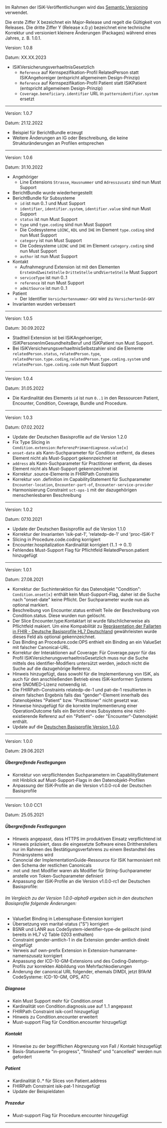 Im Rahmen der ISiK-Veröffentlichungen wird das [Semantic Versioning](https://semver.org/lang/de/) verwendet.

Die erste Ziffer X bezeichnet ein Major-Release und regelt die Gültigkeit von Releases. Die dritte Ziffer Y (Release x.0.y) bezeichnet eine technische Korrektur und versioniert kleinere Änderungen (Packages) während eines Jahres, z. B. 1.0.1.

Version: 1.0.8

Datum: XX.XX.2023

- ISiKVersicherungsverhaeltnisGesetzlich
  - ```Reference``` auf Kernspezifikation-Profil RelatedPerson statt ISiKAngehoreiger (entspricht allgemeinem Design-Prinzip)
  - ```Reference``` auf Kernspezifikation-Profil Patient statt ISiKPatient (entspricht allgemeinem Design-Prinzip)
  - ```Coverage.beneficiary.identifier``` URL in ```patternidentifier.system``` ersetzt


---
Version: 1.0.7

Datum: 21.12.2022

- Beispiel für BerichtBundle erzeugt
- Weitere Änderungen an IG oder Beschreibung, die keine Strukturänderungen an Profilen entsprechen


----
Version: 1.0.6

Datum: 31.10.2022

- Angehöriger
  - Line Extensions ```Strasse```, ```Hausnummer``` und ```Adresszusatz``` sind nun Must Support
- BerichtBundle wurde wiederhergestellt
- BerichtBundle für Subsysteme
  - ```id``` ist nun 0..1 und Must Support
  - ```identifier```, ```identifier.system```, ```identifier.value``` sind nun Must Support
  - ```status``` ist nun Must Support
  - ```type``` und ```type.coding``` sind nun Must Support
  - Die Codesysteme ```LOINC```, ```KDL``` und ```IHE``` im Element  ```type.coding``` sind nun Must Support
  - ```category``` ist nun Must Support
  - Die Codesysteme ```LOINC``` und ```IHE``` im Element ```category.coding``` sind nun Must Support
  - ```author``` ist nun Must Support
- Kontakt
  - Aufnahmegrund Extension ist mit den Elementen ```ErsteUndZweiteStelle``` ```DritteStelle``` und```VierteStelle``` Must Support
  - ```serviceType``` ist nun 0..1
  - ```reference``` ist nun Must Support
  - ```admitSource``` ist nun 0..1
- Patient
  - Der Identifier ```Versichertennummer-GKV``` wird zu ```VersichertenId-GKV```
- Invarianten wurden verbessert
----
Version: 1.0.5

Datum: 30.09.2022

- Stadtteil Extension ist bei ISiKAngehoeriger, ISiKPersonenImGesundheitsBeruf und ISiKPatient nun Must Support.
- Bei ISiKVersicherungsverhaeltnisSelbstzahler sind die Elemente ```relatedPerson.status```, ```relatedPerson.type```, ```relatedPerson.type.coding```,```relatedPerson.type.coding.system``` und ```relatedPerson.type.coding.code``` nun Must Support
----

Version: 1.0.4

Datum: 31.05.2022
- Die Kardinalität des Elements ```id``` ist nun ```0..1``` in den Ressourcen Patient, Encounter, Condition, Coverage, Bundle und Procedure.

----
Version: 1.0.3

Datum: 07.02.2022
- Update der Deutschen Basisprofile auf die Version 1.2.0
- Fix Type Slicing in ```Condition.extension:ReferenzPrimaerdiagnose.value[x]```
- ```onset-date``` als Kann-Suchparameter für Condition entfernt, da dieses Element nicht als Must-Support gekennzeichnet ist
- ```address``` als Kann-Suchparameter für Practitioner entfernt, da dieses Element nicht als Must-Support gekennzeichnet ist
- Korrektur .source-Elemente in FHIRPath Constraints
- Korrektur von .definition im CapabilityStatement für Suchparameter ```Encounter-location```, ```Encounter-part-of```, ```Encounter-service-provider```
- Harmonisierung Constraint ```sct-ops-1``` mit der dazugehörigen menschenlesbaren Beschreibung

----
Version: 1.0.2

Datum: 07.10.2021

- Update der Deutschen Basisprofile auf die Version 1.1.0
- Korrektur der Invarianten 'isik-pat-1', 'relatedp-de-1' und 'proc-ISiK-1'
- Slicing in Procedure.code.coding korrigiert
- Encounter.hospitalization Kardinalität korrigiert (1..1 -> 0..1)
- Fehlendes Must-Support Flag für Pflichtfeld RelatedPerson.patient hinzugefügt

----
Version: 1.0.1

Datum: 27.08.2021

- Korrektur der Suchinteraktion für das Datenobjekt "Condition": ```Condition.onset[x]``` enthält kein Must-Support-Flag, daher ist die Suche nach "onset-date" keine Pflicht. Der Suchparameter wurde nun als optional markiert.
- Beschreibung von Encounter.status enthielt Teile der Beschreibung von Condition.status. Diese wurden nun gelöscht.
- Der Slice Encounter.type:Kontaktart ist wurde fälschlicherweise als Pflichtfeld makiert. Um eine Kompabilität zu [Repräsentation der Fallarten in FHIR - Deutsche Basisprofile HL7 Deutschland](https://ig.fhir.de/basisprofile-de/1.0.0/Ressourcen-AmbulanterStationaererFall.html) gewährleisten wurde dieses Feld als optional gekennzeichnet.
- Das Binding an Procedure.code:OPS enthielt ein Binding an ein ValueSet mit falscher Canonical-URL.
- Korrektur der Interaktionen auf Coverage: Für Coverage.payor für das Profil ISiKVersicherungsverhaeltnisGesetzlich muss nur die Suche mittels des identifier-Modifiers untersützt werden, jedoch nicht die Suche auf die dazugehörige Referenz.
- Hinweis hinzugefügt, dass sowohl für die Implementierung von ISiK, als auch für den anschließenden Betrieb eines ISiK-konformen Systems eine SNOMED-Lizenz notwendig ist.
- Die FHIRPath-Constraints relatedp-de-1 und pat-de-1 resultierten in einem falschen Ergebnis falls das "gender"-Element innerhalb des Datenobjektes "Patient" bzw. "Practitioner" nicht gesetzt war.
- Hinweise hinzugefügt für die korrekte Implementierung einer OperationOutcome falls ein Bericht eines Subsystems eine nicht-existierende Referenz auf ein "Patient"- oder "Encounter"-Datenobjekt enthält.
- Update auf die [Deutschen Basisprofile Version 1.0.0](https://simplifier.net/packages/de.basisprofil.r4/1.0.0).

----
Version: 1.0.0

Datum: 29.06.2021

##### Übergreifende Festlegungen
- Korrektur von verpflichtenden Suchparametern im CapabilityStatement mit Hinblick auf Must-Support-Flags in den Datenobjekt-Profilen
- Anpassung der ISiK-Profile an die Version v1.0.0-rc4 der Deutschen Basisprofile

----
Version: 1.0.0 CC1

Datum: 25.05.2021

##### Übergreifende Festlegungen
- Hinweis angepasst, dass HTTPS im produktiven Einsatz verpflichtend ist
- Hinweis präzisiert, dass die eingesetzte Software eines Drittherstellers nur im Rahmen des Bestätigungsverfahrens zu einem Bestandteil des Primärsystems wird
- Canoncial der ImplementationGuide-Ressource für ISiK harmonisiert mit den Schema der restlichen Canonicals
- :not und :text Modifier waren als Modifier für String-Suchparameter anstelle von Token-Suchparameter definiert
- Anpassung der ISiK-Profile an die Version v1.0.0-rc1 der Deutschen Basisprofile:

###### Im Vergleich zu der Version 1.0.0-alpha9 ergeben sich in den deutschen Basisprofile folgende Änderungen:

- ValueSet Binding in Lebensphase-Extension korrigiert
- Übersetzung von marital-status ("S") korrigiert
- BSNR und LANR aus CodeSystem-identifier-type-de gelöscht (sind bereits in HL7 v2 Table 0203 enthalten)
- Constraint gender-amtlich-1 in die Extension gender-amtlich direkt eingefügt
- Verweis auf own-prefix Extension in Extension-humanname-namenszusatz korrigiert
- Anpassung der ICD-10-GM-Extensions und des Coding-Datentyp-Profils zur korrekten Abbildung von Mehrfachkodierungen
- Änderung der canonical URL folgender, ehemals DIMDI, jetzt BfArM CodeSysteme: ICD-10-GM, OPS, ATC

##### Diagnose
- Kein Must Support mehr für Condition.onset
- Kardinalität von Condition.diagnosis.use auf 1..1 angepasst
- FHIRPath Constraint isik-con1 hinzugefügt
- Hinweis zu Condition.encounter erweitert
- Must-support Flag für Condition.encounter hinzugefügt

##### Kontakt
- Hinweise zu der begrifflichen Abgrenzung von Fall / Kontakt hinzugefügt
- Basis-Statuswerte "in-progress", "finished" und "cancelled" werden nun gefordert

##### Patient
- Kardinalität 0..* für Slices von Patient.address
- FHIRPath Constraint isik-pat-1 hinzugefügt
- Update der Beispieldaten

##### Prozedur
- Must-support Flag für Procedure.encounter hinzugefügt
----
